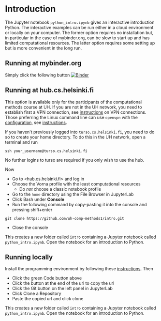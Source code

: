 # Introduction

The Jupyter notebook `python_intro.ipynb` gives an interactive introduction Python. The interactive examples can be run either in a cloud environment or locally on your computer. The former option requires no installation but, in particular in the case of mybinder.org, can be slow to start up and has limited computational resources. The latter option requires some setting up but is more convenient in the long run.

## Running at mybinder.org

Simply click the following button 
[![Binder](https://mybinder.org/badge_logo.svg)](https://mybinder.org/v2/gh/uh-comp-methods1/intro/main?labpath=python_intro.ipynb)

## Running at hub.cs.helsinki.fi

This option is available only for the participants of the computational methods course at UH. If you are not in the UH network, you need to establish first a VPN connection, see [instructions](https://helpdesk.it.helsinki.fi/en/help/5190) on VPN connections. Those preferring the Linux command line can use `openvpn` with the [configuration](https://cubbli.cs.helsinki.fi/hy-vpn-tun.ovpn), see [instructions](https://wiki.helsinki.fi/display/it4sci/Remote+access+to+University+resources).

If you haven't previously logged into `turso.cs.helsinki.fi`, you need to do so to create your home directory. To do this in the UH network, open a terminal and run 

```
ssh your_username@turso.cs.helsinki.fi
```

No further logins to turso are required if you only wish to use the hub. 

Now 

* Go to <hub.cs.helsinki.fi> and log in
* Choose the Vorna profile with the least computational resources 
  - Do _not_ choose a classic notebook profile
* Go to the `home` directory using the File Browser in JupyterLab
* Click Bash under **Console**
* Run the following command by copy-pasting it into the console and pressing shift+enter
```
git clone https://github.com/uh-comp-methods1/intro.git
```
* Close the console

This creates a new folder called `intro`
containing a Jupyter notebook called `python_intro.ipynb`.
Open the notebook for an introduction to Python.


## Running locally

Install the programming environment by following these [instructions](https://github.com/uh-comp-methods1/install). Then

* Click the green Code button above
* Click the button at the end of the url to copy the url
* Click the Git button on the left panel in JupyterLab
* Click Clone a Repository
* Paste the copied url and click clone

This creates a new folder called `intro`
containing a Jupyter notebook called `python_intro.ipynb`.
Open the notebook for an introduction to Python.
